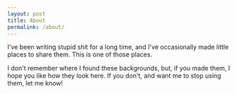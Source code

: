 ```yaml
---
layout: post
title: About
permalink: /about/
---
```


I've been writing stupid shit for a long time, and I've occasionally made little places to share them.  This is one of those places.

I don't remember where I found these backgrounds, but, if you made them, I hope you like how they look here.  If you don't, and want me to stop using them, let me know!

